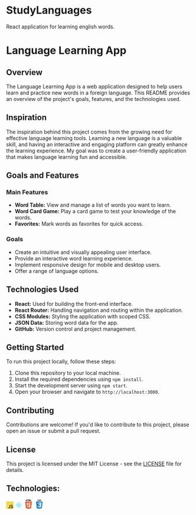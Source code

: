# StudyLanguages
React application for learning english words. 
 <img width="700" alt="" src=".png">
<img width="700" alt="" src=".png">

# Language Learning App

## Overview

The Language Learning App is a web application designed to help users learn and practice new words in a foreign language. This README provides an overview of the project's goals, features, and the technologies used.

## Inspiration

The inspiration behind this project comes from the growing need for effective language learning tools. Learning a new language is a valuable skill, and having an interactive and engaging platform can greatly enhance the learning experience. My goal was to create a user-friendly application that makes language learning fun and accessible.

## Goals and Features

### Main Features

- **Word Table:** View and manage a list of words you want to learn.
- **Word Card Game:** Play a card game to test your knowledge of the words.
- **Favorites:** Mark words as favorites for quick access.

### Goals

- Create an intuitive and visually appealing user interface.
- Provide an interactive word learning experience.
- Implement responsive design for mobile and desktop users.
- Offer a range of language options.

## Technologies Used

- **React:** Used for building the front-end interface.
- **React Router:** Handling navigation and routing within the application.
- **CSS Modules:** Styling the application with scoped CSS.
- **JSON Data:** Storing word data for the app.
- **GitHub:** Version control and project management.

## Getting Started

To run this project locally, follow these steps:

1. Clone this repository to your local machine.
2. Install the required dependencies using `npm install`.
3. Start the development server using `npm start`.
4. Open your browser and navigate to `http://localhost:3000`.

## Contributing

Contributions are welcome! If you'd like to contribute to this project, please open an issue or submit a pull request.

## License

This project is licensed under the MIT License - see the [LICENSE](LICENSE) file for details.
  
## Technologies:
<code><img height="20" src="https://raw.githubusercontent.com/github/explore/80688e429a7d4ef2fca1e82350fe8e3517d3494d/topics/javascript/javascript.png"></code>
<code><img height="20" src="https://raw.githubusercontent.com/github/explore/80688e429a7d4ef2fca1e82350fe8e3517d3494d/topics/react/react.png"></code>
<code><img height="25" src="https://raw.githubusercontent.com/github/explore/80688e429a7d4ef2fca1e82350fe8e3517d3494d/topics/html/html.png"></code>
<code><img height="25" src="https://raw.githubusercontent.com/github/explore/80688e429a7d4ef2fca1e82350fe8e3517d3494d/topics/css/css.png"></code>
